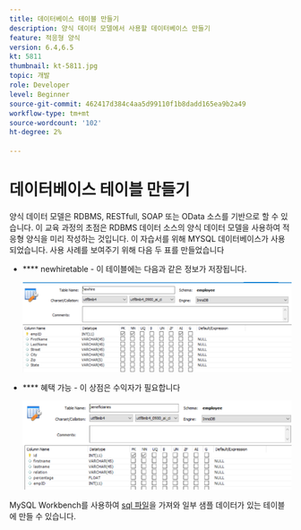 ```yaml
---
title: 데이터베이스 테이블 만들기
description: 양식 데이터 모델에서 사용할 데이터베이스 만들기
feature: 적응형 양식
version: 6.4,6.5
kt: 5811
thumbnail: kt-5811.jpg
topic: 개발
role: Developer
level: Beginner
source-git-commit: 462417d384c4aa5d99110f1b8dadd165ea9b2a49
workflow-type: tm+mt
source-wordcount: '102'
ht-degree: 2%

---
```



# 데이터베이스 테이블 만들기

양식 데이터 모델은 RDBMS, RESTfull, SOAP 또는 OData 소스를 기반으로 할 수 있습니다. 이 교육 과정의 초점은 RDBMS 데이터 소스의 양식 데이터 모델을 사용하여 적응형 양식을 미리 작성하는 것입니다. 이 자습서를 위해 MYSQL 데이터베이스가 사용되었습니다. 사용 사례를 보여주기 위해 다음 두 표를 만들었습니다

* **** newhiretable - 이 테이블에는 다음과 같은 정보가 저장됩니다.

   ![신음](assets/newhire-table.png)


* **** 혜택 가능 - 이 상점은 수익자가 필요합니다

   ![수혜자](assets/beneficiaries-table.png)

MySQL Workbench를 사용하여 [sql 파일](assets/db-schema.sql)을 가져와 일부 샘플 데이터가 있는 테이블에 만들 수 있습니다.